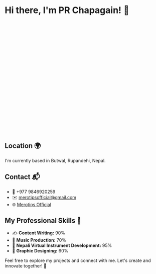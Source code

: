 <!-- Animated text using CSS -->
<style>
  @keyframes slideIn {
    from { transform: translateY(-50px); opacity: 0; }
    to { transform: translateY(0); opacity: 1; }
  }

  .animated-text {
    animation: slideIn 1s ease-in-out;
  }
</style>

# Hi there, I'm PR Chapagain! 🚀

<!-- Animated logo using CSS -->
<div style="border-radius: 50%; overflow: hidden; width: 50px; height: 50px; margin: 0 auto; animation: rotate 3s infinite linear;">
  <img src="https://blogger.googleusercontent.com/img/b/R29vZ2xl/AVvXsEhGqUS7vklkax1PYU2cepQqiT5-wg6EAukr7QfZcQs7yBZdeuhb16yKdJnXHdwZ3ksrw2s5v5V4A7MbwXsBvrgRLDiUmqsHTElrvlSgE3ple5NXi01EIHgY0YKTDC0WzTaFvhmoSMKL3KbIz4fuQO1h1X3koXdNFepM0UbmDDz7_I3ue9lLUDt-VhCb8A/s320/1679467598007611-0.jpg" alt="PR Chapagain" style="width: 20%; height: 20%;">
</div>

<!-- Animated text -->
<div class="animated-text">
  
- 📝 **Writer:** I love crafting stories that inspire and provoke thought. Drawing on my experiences as a traveler, culture enthusiast, and technology geek, I weave narratives that resonate.

- 📸 **Photographer & Videographer:** My photography is an extension of storytelling, capturing the beauty and essence of people, places, and moments in time. My video editing and videography skills bring stories to life, creating engaging and immersive content.

- 🎶 **Music Producer & Nepali Virtual Instrument Maker:** Constantly experimenting with new sounds and techniques, I take pride in creating authentic Nepali virtual instruments that represent the rich culture and heritage of Nepal. My music touches the soul and inspires the mind.

- 💻 **Blogger:** Through my blog at [Merotips](https://www.merotips.com), I share thoughts and experiences on a wide range of topics, from technology and innovation to music and entertainment.
</div>

## Location 🌍
I'm currently based in Butwal, Rupandehi, Nepal.

## Contact 📬
- 📱 +977 9846920259
- ✉️ merotipsofficial@gmail.com
- 🌐 [Merotips Official](https://www.merotips.com)

## My Professional Skills 💼
- ✍️ **Content Writing:** 90%
- 🎵 **Music Production:** 70%
- 🎻 **Nepali Virtual Instrument Development:** 95%
- 🎨 **Graphic Designing:** 60%

Feel free to explore my projects and connect with me. Let's create and innovate together! 🚀
